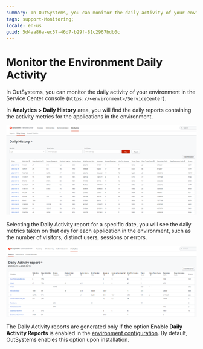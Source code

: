 ```yaml
---
summary: In OutSystems, you can monitor the daily activity of your environment in the Service Center console.
tags: support-Monitoring;
locale: en-us
guid: 5d4aa86a-ec57-46d7-b29f-81c2967bdb0c
---
```


# Monitor the Environment Daily Activity

In OutSystems, you can monitor the daily activity of your environment in the Service Center console (`https://<environment>/ServiceCenter`).

In **Analytics > Daily History** area, you will find the daily reports containing the activity metrics for the applications in the environment.

![](images/monitor-daily-activity-list-sc.png)

Selecting the Daily Activity report for a specific date, you will see the daily metrics taken on that day for each application in the environment, such as the number of visitors, distinct users, sessions or errors.

![](images/monitor-daily-activity-sc.png)

The Daily Activity reports are generated only if the option **Enable Daily Activity Reports** is enabled in the [environment configuration](https://success.outsystems.com/Documentation/11/Setting_Up_OutSystems/Configure_your_OutSystems_environment). By default, OutSystems enables this option upon installation.

